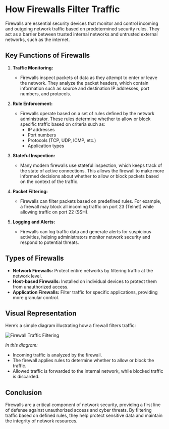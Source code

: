 # How Firewalls Filter Traffic

Firewalls are essential security devices that monitor and control incoming and outgoing network traffic based on predetermined security rules. They act as a barrier between trusted internal networks and untrusted external networks, such as the internet.

## Key Functions of Firewalls

1. **Traffic Monitoring:**
   - Firewalls inspect packets of data as they attempt to enter or leave the network. They analyze the packet headers, which contain information such as source and destination IP addresses, port numbers, and protocols.

2. **Rule Enforcement:**
   - Firewalls operate based on a set of rules defined by the network administrator. These rules determine whether to allow or block specific traffic based on criteria such as:
     - IP addresses
     - Port numbers
     - Protocols (TCP, UDP, ICMP, etc.)
     - Application types

3. **Stateful Inspection:**
   - Many modern firewalls use stateful inspection, which keeps track of the state of active connections. This allows the firewall to make more informed decisions about whether to allow or block packets based on the context of the traffic.

4. **Packet Filtering:**
   - Firewalls can filter packets based on predefined rules. For example, a firewall may block all incoming traffic on port 23 (Telnet) while allowing traffic on port 22 (SSH).

5. **Logging and Alerts:**
   - Firewalls can log traffic data and generate alerts for suspicious activities, helping administrators monitor network security and respond to potential threats.

## Types of Firewalls

- **Network Firewalls:** Protect entire networks by filtering traffic at the network level.
- **Host-based Firewalls:** Installed on individual devices to protect them from unauthorized access.
- **Application Firewalls:** Filter traffic for specific applications, providing more granular control.

## Visual Representation

Here’s a simple diagram illustrating how a firewall filters traffic:

![Firewall Traffic Filtering](https://www.milesweb.com/blog/wp-content/uploads/2019/12/HardwareFirewall.gif)

*In this diagram:*
- Incoming traffic is analyzed by the firewall.
- The firewall applies rules to determine whether to allow or block the traffic.
- Allowed traffic is forwarded to the internal network, while blocked traffic is discarded.

## Conclusion

Firewalls are a critical component of network security, providing a first line of defense against unauthorized access and cyber threats. By filtering traffic based on defined rules, they help protect sensitive data and maintain the integrity of network resources.
